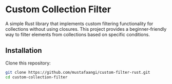 # Custom Collection Filter

A simple Rust library that implements custom filtering functionality for collections without using closures. This project provides a beginner-friendly way to filter elements from collections based on specific conditions.

## Installation

Clone this repository:
```bash
git clone https://github.com/mustafaangi/custom-filter-rust.git
cd custom-collection-filter
